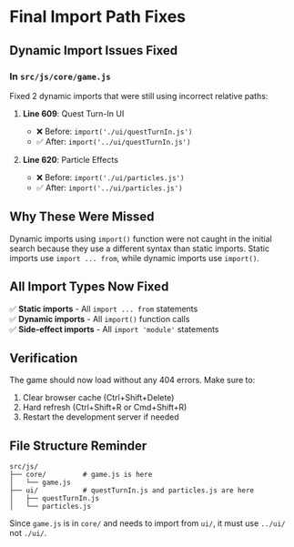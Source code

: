 # Final Import Path Fixes

## Dynamic Import Issues Fixed

### In `src/js/core/game.js`

Fixed 2 dynamic imports that were still using incorrect relative paths:

1. **Line 609**: Quest Turn-In UI
   - ❌ Before: `import('./ui/questTurnIn.js')`
   - ✅ After: `import('../ui/questTurnIn.js')`

2. **Line 620**: Particle Effects
   - ❌ Before: `import('./ui/particles.js')`  
   - ✅ After: `import('../ui/particles.js')`

## Why These Were Missed

Dynamic imports using `import()` function were not caught in the initial search because they use a different syntax than static imports. Static imports use `import ... from`, while dynamic imports use `import()`.

## All Import Types Now Fixed

✅ **Static imports** - All `import ... from` statements  
✅ **Dynamic imports** - All `import()` function calls  
✅ **Side-effect imports** - All `import 'module'` statements

## Verification

The game should now load without any 404 errors. Make sure to:
1. Clear browser cache (Ctrl+Shift+Delete)
2. Hard refresh (Ctrl+Shift+R or Cmd+Shift+R)
3. Restart the development server if needed

## File Structure Reminder

```
src/js/
├── core/         # game.js is here
│   └── game.js   
├── ui/           # questTurnIn.js and particles.js are here
│   ├── questTurnIn.js
│   └── particles.js
```

Since `game.js` is in `core/` and needs to import from `ui/`, it must use `../ui/` not `./ui/`.